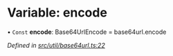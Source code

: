 # Variable: encode

• `Const` **encode**: Base64UrlEncode = base64url.encode

*Defined in [src/util/base64url.ts:22](https://github.com/panva/jose/blob/v3.5.4/src/util/base64url.ts#L22)*
